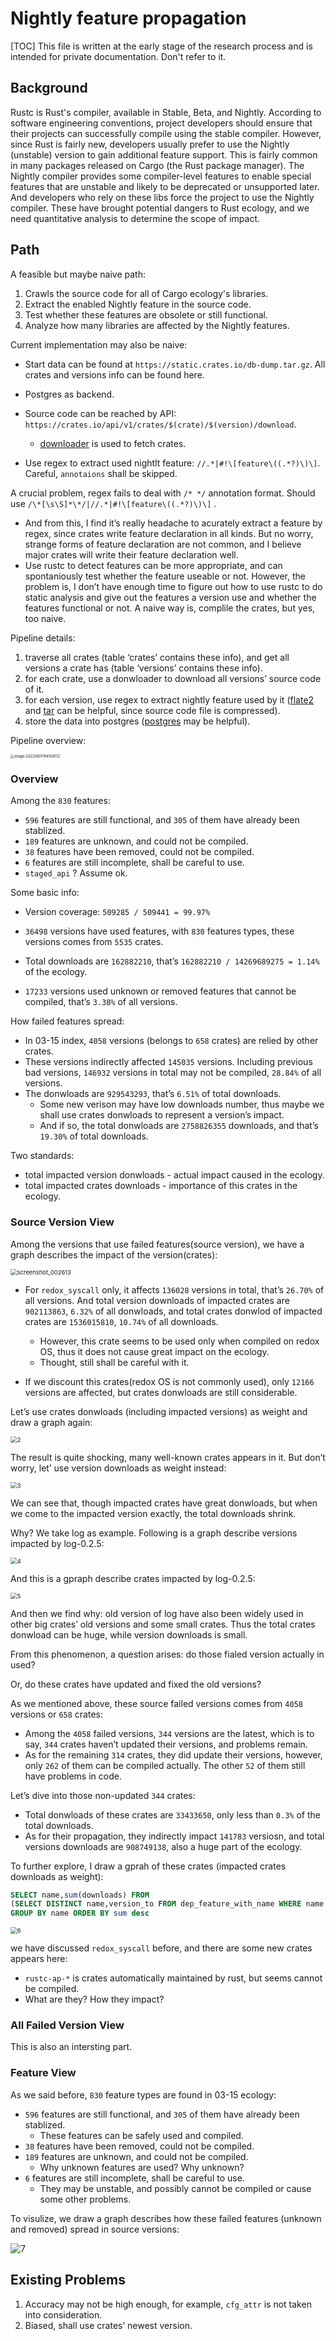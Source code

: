# Nightly feature propagation

[TOC] This file is written at the early stage of the research process and is intended for private documentation. Don't refer to it.

## Background

Rustc is Rust's compiler, available in Stable, Beta, and Nightly. According to software engineering conventions, project developers should ensure that their projects can successfully compile using the stable compiler. However, since Rust is fairly new, developers usually prefer to use the Nightly (unstable) version to gain additional feature support. This is fairly common in many packages released on Cargo (the Rust package manager). The Nightly compiler provides some compiler-level features to enable special features that are unstable and likely to be deprecated or unsupported later. And developers who rely on these libs force the project to use the Nightly compiler. These have brought potential dangers to Rust ecology, and we need quantitative analysis to determine the scope of impact.



## Path

A feasible but maybe naive path:

1. Crawls the source code for all of Cargo ecology's libraries.
2. Extract the enabled Nightly feature in the source code.
3. Test whether these features are obsolete or still functional.
4. Analyze how many libraries are affected by the Nightly features.



Current implementation may also be naive:

- Start data can be found at `https://static.crates.io/db-dump.tar.gz`. All crates and versions info can be found here.
- Postgres as backend.

- Source code can be reached by API: `https://crates.io/api/v1/crates/$(crate)/$(version)/download`.
  - [downloader](https://crates.io/crates/downloader) is used to fetch crates.
- Use regex to extract used nightlt feature: `//.*|#!\[feature\((.*?)\)\]`. Careful, `annotaions` shall be skipped.



A crucial problem, regex fails to deal with `/* */` annotation format. Should use `/\*[\s\S]*\*/|//.*|#!\[feature\((.*?)\)\]` .

- And from this, I find it’s really headache to acurately extract a feature by regex, since crates write feature declaration in all kinds. But no worry, strange forms of feature declaration are not common, and I believe major crates will write their feature declaration well.
- Use rustc to detect features can be more appropriate, and can spontaniously test whether the feature useable or not. However, the problem is, I don’t have enough time to figure out how to use rustc to do static analysis and give out the features a version use and whether the features functional or not. A naive way is, complile the crates, but yes, too naive.





Pipeline details:

1. traverse all crates (table ‘crates’ contains these info), and get all versions a crate has (table ‘versions’ contains these info).
2. for each crate, use a donwloader to download all versions’ source code of it.
3. for each version, use regex to extract nightly feature used by it ([flate2](https://crates.io/crates/flate2) and [tar](https://crates.io/crates/tar) can be helpful, since source code file is compressed).
4. store the data into postgres ([postgres](https://crates.io/crates/postgres) may be helpful).



Pipeline overview:

<img src="README.assets/image-20220601194506112.png" alt="image-20220601194506112" style="zoom:40%;" />



### Overview

Among the `830` features:

- `596` features are still functional, and `305` of them have already been stablized.
- `189` features are unknown, and could not be compiled.
- `38` features have been removed, could not be compiled.
- `6` features are still incomplete, shall be careful to use.
- `staged_api` ? Assume ok.



Some basic info:

- Version coverage: `509285 / 509441 = 99.97%`
- `36498` versions have used features, with `830` features types, these versions comes from `5535` crates.

- Total downloads are `162882210`, that’s `162882210 / 14269689275 = 1.14%` of the ecology.
- `17233` versions used unknown or removed features that cannot be compiled, that’s `3.38%` of all versions.



How failed features spread:

- In 03-15 index, `4058` versions (belongs to `658` crates) are relied by other crates.
- These versions indirectly affected `145035` versions. Including previous bad versions, `146932` versions in total may not be compiled, `28.84%` of all versions.
- The donwloads are `929543293`, that’s `6.51%` of total downloads.
  - Some new verison may have low downloads number, thus maybe we shall use crates donwloads to represent a version’s impact.
  - And if so, the total donwloads are `2758826355` downloads, and that’s `19.30%` of total downloads.



Two standards:

- total impacted version donwloads - actual impact caused in the ecology.
- total impacted crates downloads - importance of this crates in the ecology.



### Source Version View

Among the versions that use failed features(source version), we have a graph describes the impact of the version(crates):

<img src="README.assets/1.png" alt="screenshot_002613" style="zoom: 67%;" />

- For `redox_syscall` only, it affects `136028` versions in total, that’s `26.70%` of all versions. And total version downloads of impacted crates are `902113863`, `6.32%` of all donwloads, and total crates donwlod of impacted crates are `1536015810`, `10.74%` of all downloads.
  - However, this crate seems to be used only when compiled on redox OS, thus it does not cause great impact on the ecology.
  - Thought, still shall be careful with it.

- If we discount this crates(redox OS is not commonly used), only `12166` versions are affected, but crates donwloads are still considerable.



Let’s use crates donwloads (including impacted versions) as weight and draw a graph again:

<img src="README.assets/2.png" alt="2" style="zoom:67%;" />

The result is quite shocking, many well-known crates appears in it. But don’t worry, let’ use version downloads as weight instead:

<img src="README.assets/3.png" alt="3" style="zoom:67%;" />

We can see that, though impacted crates have great donwloads, but when we come to the impacted version exactly, the total downloads shrink.

Why? We take log as example. Following is a graph describe versions impacted by log-0.2.5:

<img src="README.assets/4.png" alt="4" style="zoom:67%;" />

And this is a gpraph describe crates impacted by log-0.2.5:

<img src="README.assets/5.png" alt="5" style="zoom:67%;" />

And then we find why: old version of log have also been widely used in other big crates’ old versions and some small crates. Thus the total crates donwload can be huge, while version downloads is small.



From this phenomenon, a question arises: do those fialed version actually in used? 

Or, do these crates have updated and fixed the old versions?



As we mentioned above, these source failed versions comes from `4058` versions or `658` crates:

- Among the `4058` failed versions, `344` versions are the latest, which is to say, `344` crates haven’t updated their versions, and problems remain. 
- As for the remaining `314` crates, they did update their versions, however, only `262` of them can be compiled actually. The other `52` of them still have problems in code.





Let’s dive into those non-updated `344` crates:

- Total donwloads of these crates are `33433650`, only less than `0.3%` of the total downloads.
- As for their propagation, they indirectly impact `141783` versiosn, and total versions downloads are `908749138`, also a huge part of the ecology.



To further explore, I draw a gprah of these crates (impacted crates downloads as weight):

```sql
SELECT name,sum(downloads) FROM 
(SELECT DISTINCT name,version_to FROM dep_feature_with_name WHERE name in (SELECT DISTINCT name FROM sversion_impact WHERE latest = true)) as t1 JOIN versions on t1.version_to = versions.id
GROUP BY name ORDER BY sum desc
```

<img src="README.assets/6.png" alt="6" style="zoom:67%;" />

we have discussed `redox_syscall` before, and there are some new crates appears here:

- `rustc-ap-*` is crates automatically maintained by rust, but seems cannot be compiled.
- What are they? How they impact?





### All Failed Version View

This is also an intersting part.



### Feature View

As we said before, `830` feature types are found in 03-15 ecology:

- `596` features are still functional, and `305` of them have already been stablized.
  - These features can be safely used and compiled.
- `38` features have been removed, could not be compiled.
- `189` features are unknown, and could not be compiled.
  - Why unknown features are used? Why unknown?
- `6` features are still incomplete, shall be careful to use.
  - They may be unstable, and possibly cannot be compiled or cause some other problems.



To visulize, we draw a graph describes how these failed features (unknown and removed) spread in source versions:

![7](README.assets/7.png)



## Existing Problems

1. Accuracy may not be high enough, for example, `cfg_attr` is not taken into consideration.
1. Biased, shall use crates’ newest version.



